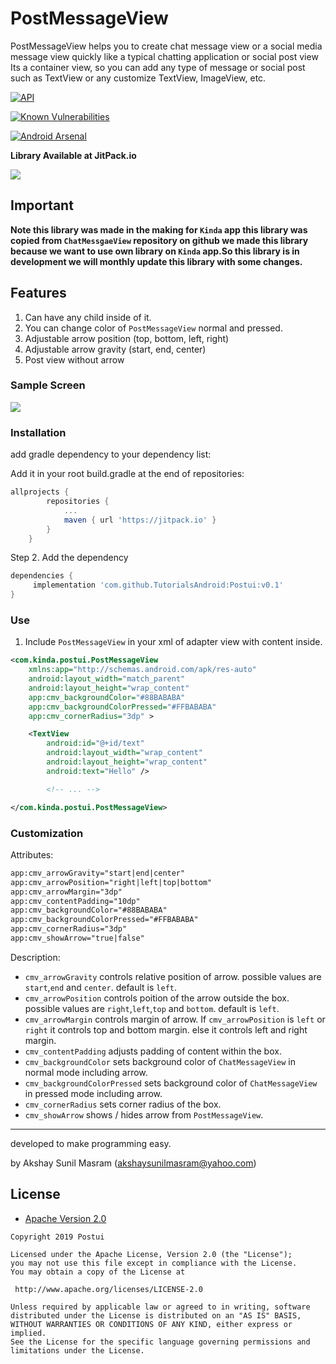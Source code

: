 # PostMessageView
PostMessageView helps you to create chat message view or a social media message view quickly like a typical chatting application or social post view
Its a container view, so you can add any type of message or social post such as TextView or any customize TextView, ImageView, etc.

[![API](https://img.shields.io/badge/API-15%2B-brightgreen.svg?style=flat)](https://android-arsenal.com/api?level=15)

[![Known Vulnerabilities](https://snyk.io/test/github/TutorialsAndroid/Postui/badge.svg?targetFile=postui%2Fbuild.gradle)](https://snyk.io/test/github/TutorialsAndroid/Postui?targetFile=postui%2Fbuild.gradle)

[![Android Arsenal](https://img.shields.io/badge/Android%20Arsenal-Postui-brightgreen.svg?style=flat)](https://android-arsenal.com/details/1/7580)

**Library Available at JitPack.io**

[![](https://jitpack.io/v/TutorialsAndroid/Postui.svg)](https://jitpack.io/#TutorialsAndroid/Postui)

## Important

**Note this library was made in the making for `Kinda` app this library was copied from `ChatMessgaeView` repository on github we made this library because we want to use own library on `Kinda` app.So this library is in development we will monthly
update this library with some changes.**

## Features
1. Can have any child inside of it.
2. You can change color of `PostMessageView` normal and pressed.
3. Adjustable arrow position (top, bottom, left, right)
4. Adjustable arrow gravity (start, end, center)
5. Post view without arrow

### Sample Screen
![](https://github.com/TutorialsAndroid/Postui/blob/master/art/device-2019-03-17-130446.png)

### Installation
add gradle dependency to your dependency list:

Add it in your root build.gradle at the end of repositories:

``` groovy
allprojects {
		repositories {
			...
			maven { url 'https://jitpack.io' }
		}
	}
```
Step 2. Add the dependency
``` groovy
dependencies {
	 implementation 'com.github.TutorialsAndroid:Postui:v0.1'
}
```

### Use
1. Include `PostMessageView` in your xml of adapter view with content inside.

``` xml
<com.kinda.postui.PostMessageView
	xmlns:app="http://schemas.android.com/apk/res-auto"
    android:layout_width="match_parent"
    android:layout_height="wrap_content"
    app:cmv_backgroundColor="#88BABABA"
    app:cmv_backgroundColorPressed="#FFBABABA"
    app:cmv_cornerRadius="3dp" >

    <TextView
        android:id="@+id/text"
        android:layout_width="wrap_content"
        android:layout_height="wrap_content"
        android:text="Hello" />

        <!-- ... -->

</com.kinda.postui.PostMessageView>
```


### Customization
Attributes:

``` xml
app:cmv_arrowGravity="start|end|center"
app:cmv_arrowPosition="right|left|top|bottom"
app:cmv_arrowMargin="3dp"
app:cmv_contentPadding="10dp"
app:cmv_backgroundColor="#88BABABA"
app:cmv_backgroundColorPressed="#FFBABABA"
app:cmv_cornerRadius="3dp"
app:cmv_showArrow="true|false"
```

Description:


- `cmv_arrowGravity` controls relative position of arrow. possible values are `start`,`end` and `center`. default is `left`.
- `cmv_arrowPosition` controls poition of the arrow outside the box. possible values are `right`,`left`,`top` and `bottom`. default is `left`.
- `cmv_arrowMargin` controls margin of arrow. If `cmv_arrowPosition` is `left` or `right` it controls top and bottom margin. else it controls left and right margin.
- `cmv_contentPadding` adjusts padding of content within the box.
- `cmv_backgroundColor` sets background color of `ChatMessageView` in normal mode including arrow.
- `cmv_backgroundColorPressed` sets background color of `ChatMessageView` in pressed mode including arrow.
- `cmv_cornerRadius` sets corner radius of the box.
- `cmv_showArrow` shows / hides arrow from `PostMessageView`.



----
developed to make programming easy.

by Akshay Sunil Masram (akshaysunilmasram@yahoo.com)

## License

* [Apache Version 2.0](http://www.apache.org/licenses/LICENSE-2.0.html)

```
Copyright 2019 Postui

Licensed under the Apache License, Version 2.0 (the "License");
you may not use this file except in compliance with the License.
You may obtain a copy of the License at

 http://www.apache.org/licenses/LICENSE-2.0

Unless required by applicable law or agreed to in writing, software
distributed under the License is distributed on an "AS IS" BASIS,
WITHOUT WARRANTIES OR CONDITIONS OF ANY KIND, either express or implied.
See the License for the specific language governing permissions and
limitations under the License.


